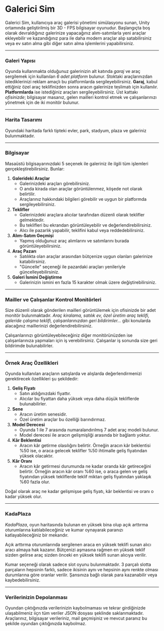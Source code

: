 # Galerici Sim

Galerici Sim, kullanıcıya araç galerisi yönetimi simülasyonu sunan, Unity ortamında geliştirilmiş bir 3D - FPS bilgisayar oyunudur. Başlangıçta boş olarak devraldığınız galerinize yapacağınız alım-satımlarla yeni araçlar ekleyebilir ve kazandığınız para ile daha modern araçlar alıp satabilirsiniz veya ev satın alma gibi diğer satın alma işlemlerini yapabilirsiniz.

---

### Galeri Yapısı
Oyunda kullanmakta olduğunuz galerinizin alt katında *garaj* ve araç sergilemek için kullanılan *6 adet platform* bulunur. Stoktaki araçlarınızdan istediklerinizi reklam amaçlı bu platformlarda sergileyebilirsiniz. **Garaj**, kabul ettiğiniz özel araç teklifinizden sonra aracın galerinize teslimatı için kullanılır. **Platformlarda** ise istediğiniz araçları sergileyebilirsiniz. Üst kattakı *ofisinizde*; bilgisayar masanız, gelen mailleri kontrol etmek ve çalışanlarınızı yönetmek için de iki monitör bulunur.

---
### Harita Tasarımı
Oyundaki haritada farklı tipteki evler, park, stadyum, plaza ve galeriniz bulunmaktadır. 

---
### Bilgisayar
Masaüstü bilgisayarınızdaki 5 seçenek ile galeriniz ile ilgili tüm işlemleri gerçekleştirebilirsiniz. Bunlar:
1. **Galerideki Araçlar**  
   - Galerinizdeki araçları görebilirsiniz. 
   - O anda kirada olan araçlar görüntülenmez, köşede not olarak belirtilir.
   - Araçlarınız hakkındaki bilgileri görebilir ve uygun bir platformda sergileyebilirsiniz.
2. **Teklifler**  
   - Galerinizdeki araçlara alıcılar tarafından düzenli olarak teklifler gelmektedir.
   - Bu teklifleri bu ekrandan görüntüleyebilir ve değerlendirebilirsiniz.
   - Alıcı ile pazarlık yapabilir, teklifini kabul veya reddedebilirsiniz.
3. **Alım-Satım Geçmişi**  
   - Yapmış olduğunuz araç alımlarını ve satımlarını burada görüntüleyebilirsiniz.
4. **Araç Pazarı**  
   - Satılıkta olan araçlar arasından bütçenize uygun olanları galerinize katabilirsiniz.
   - "Güncelle" seçeneği ile pazardaki araçları yenileriyle güncelleyebilirsiniz.
5. **Galeri İsmini Değiştirme**  
   - Galerinizin ismini en fazla 15 karakter olmak üzere değiştirebilirsiniz.
  
--- 
### Mailler ve Çalışanlar Kontrol Monitörleri
Size düzenli olarak gönderilen mailleri görüntülemek için ofisinizde bir adet monitör bulunmaktadır. *Araç kiralama, satılık ev, özel üretim araç teklifi, galeride çalışma teklifi, çalışanlarınızdan geri bildirimler...* gibi konularda alacağınız maillerinizi değerlendirebilirsiniz.

Çalışanlarınızı görüntüleyebileceğiniz diğer monitörünüzden ise çalışanlarınıza yapmaları için iş verebilirsiniz. Çalışanlar iş sonunda size geri bildirimde bulunabilirler.

---
### Örnek Araç Özellikleri
Oyunda kullanılan araçların satışlarda ve alışlarda değerlendirmenizi gerektirecek özellikleri şu şekildedir:
1. **Geliş Fiyatı**  
   - Satın aldığınızdaki fiyattır.
   - Alıcılar bu fiyattan daha yüksek veya daha düşük tekliflerde bulunabilirler.
2. **Sene**  
   - Aracın üretim senesidir.
   - Özel üretim araçlar bu özelliği barındırmaz.
3. **Model Derecesi**  
   - Oyunda 1 ile 7 arasında numaralandırılmış 7 adet araç modeli bulunur.
   - Model derecesi ile aracın gelişmişliği arasında bir bağlantı yoktur.
4. **Kâr Beklentisi**  
   - Aracın kâr getirme olasılığını belirtir. Örneğin aracın kâr beklentisi %50 ise, o araca gelecek teklifler %50 ihtimalle geliş fiyatından yüksek olacaktır.
5. **Kâr Oranı**  
   - Aracın kâr getirmesi durumunda ne kadar oranda kâr getireceğini belirtir. Örneğin aracın kâr oranı %60 ise, o araca gelen ve geliş fiyatından yüksek tekliflerde teklif miktarı geliş fiyatından yaklaşık %60 fazla olur.

Doğal olarak araç ne kadar gelişmişse geliş fiyatı, kâr beklentisi ve oranı o kadar yüksek olur.

---
### KadaPlaza
*KadaPlaza*, oyun haritasında bulunan en yüksek bina olup açık arttırma oturumlarına katılabileceğiniz ve kumar oynayarak paranızı katlayabileceğiniz bir mekandır.

Açık arttırma oturumlarında sergilenen araca en yüksek teklifi sunan alıcı aracı almaya hak kazanır. Bütçenizi aşmasına rağmen en yüksek teklif sizden gelirse araç sizden önceki en yüksek teklifi sunan alıcıya verilir.

Kumar seçeneği olarak sadece slot oyunu bulunmaktadır. 3 parçalı slotta parçaların hepsinin farklı, sadece ikisinin aynı ve hepsinin aynı renkte olması durumlarına göre oranlar verilir. Şansınıza bağlı olarak para kazanabilir veya kaybedebilirsiniz.

---
### Verilerinizin Depolanması
Oyundan çıktığınızda verilerinizin kaybolmaması ve tekrar girdiğinizde ulaşabilmeniz iiçn tüm veriler JSON dosyası şeklinde saklanmaktadır. Araçlarınız, bilgisayar verileriniz, mail geçmişiniz ve mevcut paranız bu şekilde oyundan çıktığınızda kaybolmaz.
